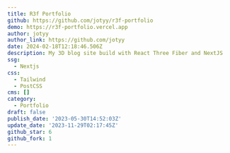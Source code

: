 ```yaml
---
title: R3f Portfolio
github: https://github.com/jotyy/r3f-portfolio
demo: https://r3f-portfolio.vercel.app
author: jotyy
author_link: https://github.com/jotyy
date: 2024-02-18T12:18:46.506Z
description: My 3D blog site build with React Three Fiber and NextJS
ssg:
  - Nextjs
css:
  - Tailwind
  - PostCSS
cms: []
category:
  - Portfolio
draft: false
publish_date: '2023-05-30T14:52:03Z'
update_date: '2023-11-29T02:17:45Z'
github_star: 6
github_fork: 1
---
```

